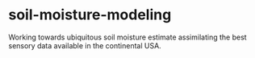 # soil-moisture-modeling
Working towards ubiquitous soil moisture estimate assimilating the best sensory data available in the continental USA.
